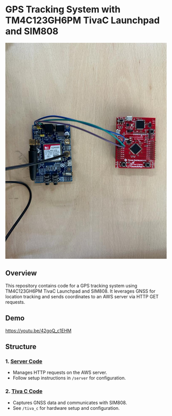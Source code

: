 # GPS Tracking System with TM4C123GH6PM TivaC Launchpad and SIM808

![Project Image](image.jpg)

## Overview

This repository contains code for a GPS tracking system using TM4C123GH6PM TivaC Launchpad and SIM808. It leverages GNSS for location tracking and sends coordinates to an AWS server via HTTP GET requests.

## Demo

https://youtu.be/42goQ_c1EHM

## Structure

### 1. [Server Code](/server)
   - Manages HTTP requests on the AWS server.
   - Follow setup instructions in `/server` for configuration.

### 2. [Tiva C Code](/tiva_c)
   - Captures GNSS data and communicates with SIM808.
   - See `/tiva_c` for hardware setup and configuration.


